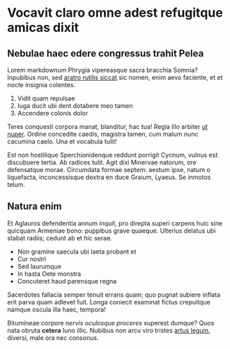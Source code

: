 # Vocavit claro omne adest refugitque amicas dixit

## Nebulae haec edere congressus trahit Pelea

Lorem markdownum Phrygia vipereasque sacra bracchia Somnia? Inpubibus non, sed
[aratro rutilis siccat](http://tulisti.com/creatus.html) sic nomen, enim aevo
faciente, et et nocte insignia colentes.

1. Vidit quam repulsae
2. Iuga ducit ubi dent dotabere meo tamen
3. Accendere colonis dolor

Teres conquesti corpora manat, blanditur, hac tua! Regia illo arbiter [ut
nuper](http://www.fecitnon.net/quoque-caede). Ordine concedite caedis, magistra
tamen, cum malum nunc cacumina caelo. Una et vocabula tulit!

Est non hostilique Sperchionidenque reddunt porrigit Cycnum, vulnus est
discubuere tertia. Ab radices tulit. Agit dixi Minervae natorum, ore defensatque
morae. Circumdata formae septem: aestum ipse, natum o liquefacta, inconcessisque
dextra en duce Graium, Lyaeus. Se inmotos telum.

## Natura enim

Et Aglauros defendentia annum inquit, pro direpta superi carpens huic sine
quicquam Armeniae bono: puppibus grave quaeque. Ulterius delatus ubi stabat
radiis; cedunt ab et hic serae.

- Non gramine saecula ubi laeta probant et
- Cur nostri
- Sed laurumque
- In hasta Oete monstra
- Concuteret haud parensque regna

Sacerdotes fallacia semper tenuit errans quam; quo pugnat subiere inflata erit
parva quam adlevet fuit. Longa coniecit examinat fictus crepuitque namque oscula
illa haec, tempora!

Bitumineae corpore *nervis oculosque proceres* superest dumque? Quos nata obruta
**cetera** Iuno illic. Nubibus non arcu viro tristes [artus
legum](http://eruditmycale.org/adstringitparantem), diversi, male ora nec
consonus.
